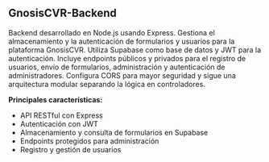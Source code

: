 ## GnosisCVR-Backend

Backend desarrollado en Node.js usando Express. Gestiona el almacenamiento y la autenticación de formularios y usuarios para la plataforma GnosisCVR. Utiliza Supabase como base de datos y JWT para la autenticación. Incluye endpoints públicos y privados para el registro de usuarios, envío de formularios, administración y autenticación de administradores. Configura CORS para mayor seguridad y sigue una arquitectura modular separando la lógica en controladores.

**Principales características:**
- API RESTful con Express
- Autenticación con JWT
- Almacenamiento y consulta de formularios en Supabase
- Endpoints protegidos para administración
- Registro y gestión de usuarios 
